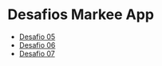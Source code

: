 # Desafios Markee App

- [Desafio 05](https://github.com/dayannealcantara/desafio-B.Academy/pull/1)
- [Desafio 06](https://github.com/dayannealcantara/desafio-B.Academy/pull/3)
- [Desafio 07](https://github.com/dayannealcantara/desafio-B.Academy/pull/4)
